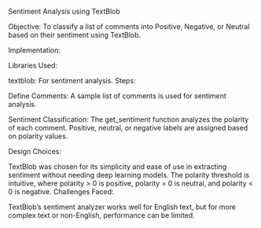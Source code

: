 Sentiment Analysis using TextBlob

Objective:
To classify a list of comments into Positive, Negative, or Neutral based on their sentiment using TextBlob.

Implementation:

Libraries Used:

textblob: For sentiment analysis.
Steps:

Define Comments:
A sample list of comments is used for sentiment analysis.

Sentiment Classification:
The get_sentiment function analyzes the polarity of each comment. Positive, neutral, or negative labels are assigned based on polarity values.

Design Choices:

TextBlob was chosen for its simplicity and ease of use in extracting sentiment without needing deep learning models.
The polarity threshold is intuitive, where polarity > 0 is positive, polarity = 0 is neutral, and polarity < 0 is negative.
Challenges Faced:

TextBlob’s sentiment analyzer works well for English text, but for more complex text or non-English, performance can be limited.
